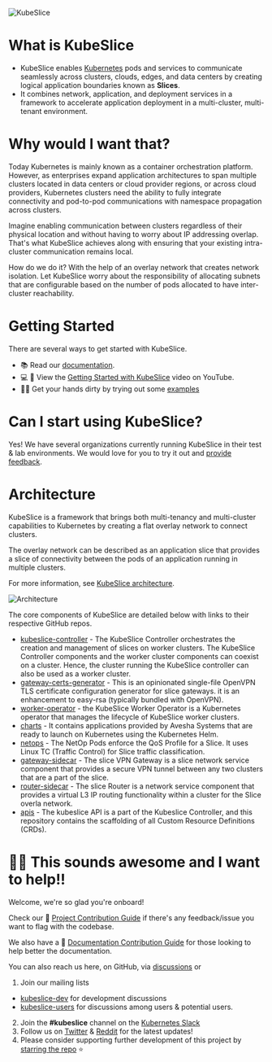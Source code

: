 ![KubeSlice](https://user-images.githubusercontent.com/99885802/169118120-1636d01b-b9d9-474c-9d08-ff54c8be0d2a.png)

# What is KubeSlice

- KubeSlice enables [Kubernetes](https://kubernetes.io) pods and services to communicate seamlessly across clusters, clouds, edges, and data centers by creating logical application boundaries known as **Slices**. 
- It combines network, application, and deployment services in a framework to accelerate application deployment in a multi-cluster, multi-tenant environment. 

# Why would I want that?

Today Kubernetes is mainly known as a container orchestration platform. However, as enterprises expand application architectures to span multiple clusters located in data centers or cloud provider regions, or across cloud providers, Kubernetes clusters need the ability to fully integrate connectivity and pod-to-pod communications with namespace propagation across clusters.

Imagine enabling communication between clusters regardless of their physical location and without having to worry about IP addressing overlap. That's what KubeSlice achieves along with ensuring that your existing intra-cluster communication remains local. 

How do we do it? With the help of an overlay network that creates network isolation. Let KubeSlice worry about the responsibility of allocating subnets that are configurable based on the number of pods allocated to have inter-cluster reachability.

# Getting Started

There are several ways to get started with KubeSlice.

 - :books: Read our [documentation](https://kubeslice.io).
 - :computer: :construction: View the [Getting Started with KubeSlice]() video on YouTube.
 - :technologist: Get your hands dirty by trying out some [examples](https://github.com/kubeslice/examples)
 
# Can I start using KubeSlice?

Yes! We have several organizations currently running KubeSlice in their test & lab environments. We would love for you to try it out and [provide feedback](#woman_technologist-this-sounds-awesome-and-i-want-to-help). 

# Architecture

KubeSlice is a framework that brings both multi-tenancy and multi-cluster capabilities to Kubernetes by creating a flat overlay network to connect clusters. 

The overlay network can be described as an application slice that provides a slice of connectivity between the pods of an application running in multiple clusters. 

For more information, see [KubeSlice architecture](https://docs.avesha.io/documentation/open-source/0.2.0/architecture). 

![Architecture](https://cdn.avesha.io/cms-assets-local/Architecture_OS_f4ebbbda38.png)

The core components of KubeSlice are detailed below with links to their respective GitHub repos.

* [kubeslice-controller](https://github.com/kubeslice/kubeslice-controller) -  The KubeSlice Controller orchestrates the creation and management of slices on worker clusters. The KubeSlice Controller components and the worker cluster components can coexist on a cluster. Hence, the cluster running the KubeSlice controller can also be used as a worker cluster.
* [gateway-certs-generator](https://github.com/kubeslice/gateway-certs-generator) - This is an opinionated single-file OpenVPN TLS certificate configuration generator for slice gateways. it is an enhancement to easy-rsa (typically bundled with OpenVPN).
* [worker-operator](https://github.com/kubeslice/worker-operator) - the KubeSlice Worker Operator is a Kubernetes operator that manages the lifecycle of KubeSlice worker clusters.
* [charts](https://github.com/kubeslice/charts) - It contains applications provided by Avesha Systems that are ready to launch on Kubernetes using the Kubernetes Helm.
* [netops](https://github.com/kubeslice/netops) - The NetOp Pods enforce the QoS Profile for a Slice. It uses Linux TC (Traffic Control) for Slice traffic classification.
* [gateway-sidecar](https://github.com/kubeslice/gateway-sidecar) - The slice VPN Gateway is a slice network service component that provides a secure VPN tunnel between any two clusters that are a part of the slice.
* [router-sidecar](https://github.com/kubeslice/router-sidecar) - The slice Router is a network service component that provides a virtual L3 IP routing functionality within a cluster for the Slice overla network.
* [apis](https://github.com/kubeslice/apis) - The kubeslice API is a part of the Kubeslice Controller, and this repository contains the scaffolding of all Custom Resource Definitions (CRDs).


# :woman_technologist: This sounds awesome and I want to help!!

Welcome, we're so glad you're onboard!

Check our :construction: [Project Contribution Guide](#) if there's any feedback/issue you want to flag with the codebase.

We also have a :construction: [Documentation Contribution Guide](#) for those looking to help better the documentation. 

You can also reach us here, on GitHub, via [discussions](https://github.com/orgs/kubeslice/discussions) or

1. Join our mailing lists
 - [kubeslice-dev](https://groups.google.com/g/kubeslice-dev/) for development discussions
 - [kubeslice-users](https://groups.google.com/g/kubeslice-users/) for discussions among users & potential users.
2. Join the **#kubeslice** channel on the [Kubernetes Slack](https://slack.k8s.io)
3. Follow us on [Twitter](https://twitter.com/kube_slice) & [Reddit](https://www.reddit.com/user/kubeslice/) for the latest updates!
4. Please consider supporting further development of this project by [starring the repo](https://github.com/kubeslice/kubeslice) ⭐ 
